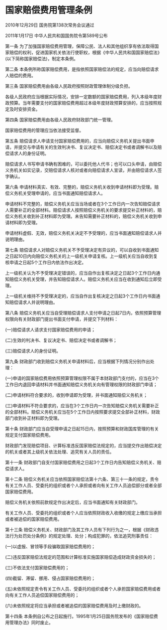 # 国家赔偿费用管理条例

2010年12月29日 国务院第138次常务会议通过

2011年1月17日 中华人民共和国国务院令第589号公布

<!-- INFO END -->

第一条 为了加强国家赔偿费用管理，保障公民、法人和其他组织享有依法取得国家赔偿的权利，促进国家机关依法行使职权，根据《中华人民共和国国家赔偿法》(以下简称国家赔偿法)，制定本条例。

第二条 本条例所称国家赔偿费用，是指依照国家赔偿法的规定，应当向赔偿请求人赔偿的费用。

第三条 国家赔偿费用由各级人民政府按照财政管理体制分级负担。

各级人民政府应当根据实际情况，安排一定数额的国家赔偿费用，列入本级年度财政预算。当年需要支付的国家赔偿费用超过本级年度财政预算安排的，应当按照规定及时安排资金。

第四条 国家赔偿费用由各级人民政府财政部门统一管理。

国家赔偿费用的管理应当依法接受监督。

第五条 赔偿请求人申请支付国家赔偿费用的，应当向赔偿义务机关提出书面申请，并提交与申请有关的生效判决书、复议决定书、赔偿决定书或者调解书以及赔偿请求人的身份证明。

赔偿请求人书写申请书确有困难的，可以委托他人代书；也可以口头申请，由赔偿义务机关如实记录，交赔偿请求人核对或者向赔偿请求人宣读，并由赔偿请求人签字确认。

第六条 申请材料真实、有效、完整的，赔偿义务机关收到申请材料即为受理。赔偿义务机关受理申请的，应当书面通知赔偿请求人。

申请材料不完整的，赔偿义务机关应当当场或者在3个工作日内一次告知赔偿请求人需要补正的全部材料。赔偿请求人按照赔偿义务机关的要求提交补正材料的，赔偿义务机关收到补正材料即为受理。未告知需要补正材料的，赔偿义务机关收到申请材料即为受理。

申请材料虚假、无效，赔偿义务机关决定不予受理的，应当书面通知赔偿请求人并说明理由。

第七条 赔偿请求人对赔偿义务机关不予受理决定有异议的，可以自收到书面通知之日起10日内向赔偿义务机关的上一级机关申请复核。上一级机关应当自收到复核申请之日起5个工作日内依法作出决定。

上一级机关认为不予受理决定错误的，应当自作出复核决定之日起3个工作日内通知赔偿义务机关受理，并告知赔偿请求人。赔偿义务机关应当在收到通知后立即受理。

上一级机关维持不予受理决定的，应当自作出复核决定之日起3个工作日内书面通知赔偿请求人并说明理由。

第八条 赔偿义务机关应当自受理赔偿请求人支付申请之日起7日内，依照预算管理权限向有关财政部门提出书面支付申请，并提交下列材料：

(一)赔偿请求人请求支付国家赔偿费用的申请；

(二)生效的判决书、复议决定书、赔偿决定书或者调解书；

(三)赔偿请求人的身份证明。

第九条 财政部门收到赔偿义务机关申请材料后，应当根据下列情况分别作出处理：

(一)申请的国家赔偿费用依照预算管理权限不属于本财政部门支付的，应当在3个工作日内退回申请材料并书面通知赔偿义务机关向有管理权限的财政部门申请；

(二)申请材料符合要求的，收到申请即为受理，并书面通知赔偿义务机关；

(三)申请材料不符合要求的，应当在3个工作日内一次告知赔偿义务机关需要补正的全部材料。赔偿义务机关应当在5个工作日内按照要求提交全部补正材料，财政部门收到补正材料即为受理。

第十条 财政部门应当自受理申请之日起15日内，按照预算和财政国库管理的有关规定支付国家赔偿费用。

财政部门发现赔偿项目、计算标准违反国家赔偿法规定的，应当提交作出赔偿决定的机关或者其上级机关依法处理、追究有关人员的责任。

第十一条 财政部门自支付国家赔偿费用之日起3个工作日内告知赔偿义务机关、赔偿请求人。

第十二条 赔偿义务机关应当依照国家赔偿法第十六条、第三十一条的规定，责令有关工作人员、受委托的组织或者个人承担或者向有关工作人员追偿部分或者全部国家赔偿费用。

赔偿义务机关依照前款规定作出决定后，应当书面通知有关财政部门。

有关工作人员、受委托的组织或者个人应当依照财政收入收缴的规定上缴应当承担或者被追偿的国家赔偿费用。

第十三条 赔偿义务机关、财政部门及其工作人员有下列行为之一，根据《财政违法行为处罚处分条例》的规定处理、处分；构成犯罪的，依法追究刑事责任：

(一)以虚报、冒领等手段骗取国家赔偿费用的；

(二)违反国家赔偿法规定的范围和计算标准实施国家赔偿造成财政资金损失的；

(三)不依法支付国家赔偿费用的；

(四)截留、滞留、挪用、侵占国家赔偿费用的；

(五)未依照规定责令有关工作人员、受委托的组织或者个人承担国家赔偿费用或者向有关工作人员追偿国家赔偿费用的；

(六)未依照规定将应当承担或者被追偿的国家赔偿费用及时上缴财政的。

第十四条 本条例自公布之日起施行。1995年1月25日国务院发布的《国家赔偿费用管理办法》同时废止。